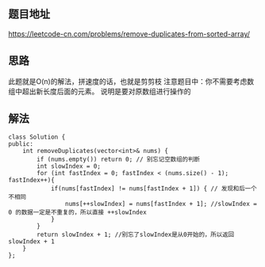 ## 题目地址 
https://leetcode-cn.com/problems/remove-duplicates-from-sorted-array/

## 思路 

此题就是O(n)的解法，拼速度的话，也就是剪剪枝
注意题目中：你不需要考虑数组中超出新长度后面的元素。 说明是要对原数组进行操作的

## 解法 


```
class Solution {
public:
    int removeDuplicates(vector<int>& nums) {
        if (nums.empty()) return 0; // 别忘记空数组的判断
        int slowIndex = 0;
        for (int fastIndex = 0; fastIndex < (nums.size() - 1); fastIndex++){
            if(nums[fastIndex] != nums[fastIndex + 1]) { // 发现和后一个不相同
                nums[++slowIndex] = nums[fastIndex + 1]; //slowIndex = 0 的数据一定是不重复的，所以直接 ++slowIndex
            }
        }
        return slowIndex + 1; //别忘了slowIndex是从0开始的，所以返回slowIndex + 1
    }
};
```
